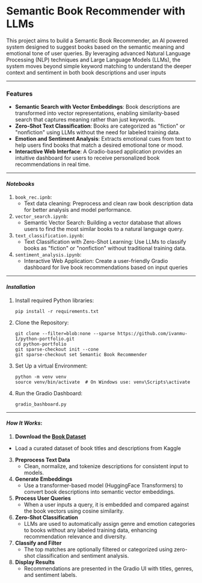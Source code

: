 # Semantic Book Recommender with LLMs

This project aims to build a Semantic Book Recommender, an AI powered system designed to suggest books based on the semantic meaning and emotional tone of user queries. By leveraging advanced Natural Language Processing (NLP) techniques and Large Language Models (LLMs), the system moves beyond simple keyword matching to understand the deeper context and sentiment in both book descriptions and user inputs

---

### Features

* **Semantic Search with Vector Embeddings**: Book descriptions are transformed into vector representations, enabling similarity-based search that captures meaning rather than just keywords.
* **Zero-Shot Text Classification**: Books are categorized as "fiction" or "nonfiction" using LLMs without the need for labeled training data.
* **Emotion and Sentiment Analysis**: Extracts emotional cues from text to help users find books that match a desired emotional tone or mood.
* **Interactive Web Interface**: A Gradio-based application provides an intuitive dashboard for users to receive personalized book recommendations in real time.

---

#### *Notebooks*

1. `book_rec.ipnb`:
   - Text data cleaning: Preprocess and clean raw book description data for better analysis and model performance.
2. `vector_search.ipynb`:
   - Semantic Vector Search: Building a vector database that allows users to find the most similar books to a natural language query.
3. `text_classification.ipynb`:
   - Text Classification with Zero-Shot Learning: Use LLMs to classify books as "fiction" or "nonfiction" without traditional training data.
4. `sentiment_analysis.ipynb`:
   - Interactive Web Application: Create a user-friendly Gradio dashboard for live book recommendations based on input queries

---

#### *Installation*
1. Install required Python libraries:
   ```
   pip install -r requirements.txt
2. Clone the Repository:
   ```
   git clone --filter=blob:none --sparse https://github.com/ivanmu-1/python-portfolio.git
   cd python-portfolio
   git sparse-checkout init --cone
   git sparse-checkout set Semantic Book Recommender
4. Set Up a virtual Environment:
   ```
   python -m venv venv
   source venv/bin/activate  # On Windows use: venv\Scripts\activate
5. Run the Gradio Dashboard:
   ```
   gradio_bashboard.py

---

#### *How It Works*: 
1.  **Download the [Book Dataset](https://www.kaggle.com/datasets/dylanjcastillo/7k-books-with-metadata)**
   - Load a curated dataset of book titles and descriptions from Kaggle
3. **Preprocess Text Data**  
   - Clean, normalize, and tokenize descriptions for consistent input to models.
4. **Generate Embeddings**  
   - Use a transformer-based model (HuggingFace Transformers) to convert book descriptions into semantic vector embeddings.
5. **Process User Queries**  
   - When a user inputs a query, it is embedded and compared against the book vectors using cosine similarity.
6. **Zero-Shot Classification**  
   - LLMs are used to automatically assign genre and emotion categories to books without any labeled training data, enhancing recommendation relevance and diversity. 
7. **Classify and Filter**  
   - The top matches are optionally filtered or categorized using zero-shot classification and sentiment analysis.
8. **Display Results**  
   - Recommendations are presented in the Gradio UI with titles, genres, and sentiment labels.
